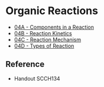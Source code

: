 # Organic Reactions

* [04A - Components in a Reaction](04A%20-%20Components%20in%20a%20Reaction.md)
* [04B - Reaction Kinetics](04B%20-%20Reaction%20Kinetics.md)
* [04C - Reaction Mechanism](04C%20-%20Reaction%20Mechanism.md)
* [04D - Types of Reaction](04D%20-%20Types%20of%20Reaction.md)

## Reference

* Handout SCCH134
